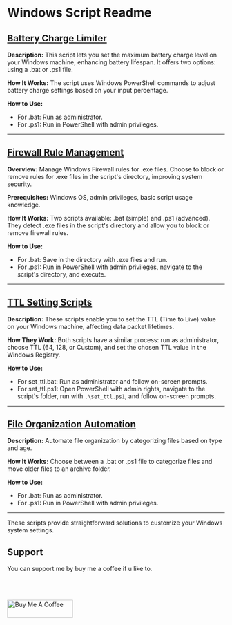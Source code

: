 # Windows Script Readme

## [Battery Charge Limiter](<battery limiter/readme.md>)

**Description:** This script lets you set the maximum battery charge level on your Windows machine, enhancing battery lifespan. It offers two options: using a .bat or .ps1 file.

**How It Works:** The script uses Windows PowerShell commands to adjust battery charge settings based on your input percentage.

**How to Use:**
- For .bat: Run as administrator.
- For .ps1: Run in PowerShell with admin privileges.

---

## [Firewall Rule Management](<firewall manager/readme.md>)

**Overview:** Manage Windows Firewall rules for .exe files. Choose to block or remove rules for .exe files in the script's directory, improving system security.

**Prerequisites:** Windows OS, admin privileges, basic script usage knowledge.

**How It Works:** Two scripts available: .bat (simple) and .ps1 (advanced). They detect .exe files in the script's directory and allow you to block or remove firewall rules.

**How to Use:**
- For .bat: Save in the directory with .exe files and run.
- For .ps1: Run in PowerShell with admin privileges, navigate to the script's directory, and execute.

---

## [TTL Setting Scripts](<ttl set/readme.md>)

**Description:** These scripts enable you to set the TTL (Time to Live) value on your Windows machine, affecting data packet lifetimes.

**How They Work:** Both scripts have a similar process: run as administrator, choose TTL (64, 128, or Custom), and set the chosen TTL value in the Windows Registry.

**How to Use:**
- For set_ttl.bat: Run as administrator and follow on-screen prompts.
- For set_ttl.ps1: Open PowerShell with admin rights, navigate to the script's folder, run with `.\set_ttl.ps1`, and follow on-screen prompts.

---

## [File Organization Automation](<file organizer/readme.md>)

**Description:** Automate file organization by categorizing files based on type and age.

**How It Works:** Choose between a .bat or .ps1 file to categorize files and move older files to an archive folder.

**How to Use:**
- For .bat: Run as administrator.
- For .ps1: Run in PowerShell with admin privileges.

---

These scripts provide straightforward solutions to customize your Windows system settings.

## Support

You can support me by buy me a coffee if u like to.

<div align="left">
<!--   <h4>And you can also support me by <a href="https://www.buymeacoffee.com/azzar" target="_blank">buying me coffee</a></h4> -->
  <a href="https://www.buymeacoffee.com/azzar" target="_blank">
    <img src="https://cdn.buymeacoffee.com/buttons/v2/default-yellow.png" alt="Buy Me A Coffee" style="height: 42px !important;width: 151.9px !important; margin-top: 50px !important;">
  </a>
</div>
